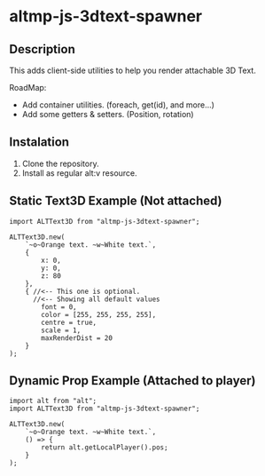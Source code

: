 # altmp-js-3dtext-spawner

## Description

This adds client-side utilities to help you render attachable 3D Text.

RoadMap:
* Add container utilities. (foreach, get(id), and more...)
* Add some getters & setters. (Position, rotation)

## Instalation

1. Clone the repository.
2. Install as regular alt:v resource.

## Static Text3D Example (Not attached)

```
import ALTText3D from "altmp-js-3dtext-spawner";

ALTText3D.new(
    `~o~Orange text. ~w~White text.`,
    {
        x: 0,
        y: 0,
        z: 80
    },
    { //<-- This one is optional.
      //<-- Showing all default values
        font = 0, 
        color = [255, 255, 255, 255], 
        centre = true, 
        scale = 1, 
        maxRenderDist = 20
    }
);
```

## Dynamic Prop Example (Attached to player)

```
import alt from "alt";
import ALTText3D from "altmp-js-3dtext-spawner";

ALTText3D.new(
    `~o~Orange text. ~w~White text.`,
    () => {
        return alt.getLocalPlayer().pos;
    }
);
```

